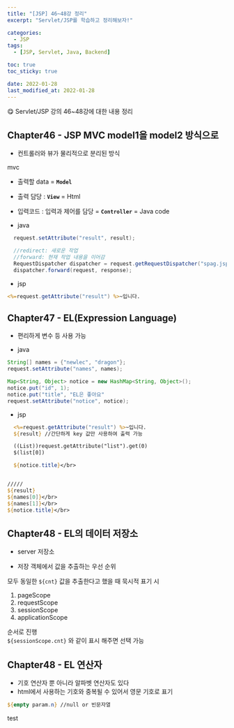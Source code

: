 ```yaml
---
title: "[JSP] 46~48강 정리"
excerpt: "Servlet/JSP를 학습하고 정리해보자!"

categories:
  - JSP
tags:
  - [JSP, Servlet, Java, Backend]

toc: true
toc_sticky: true

date: 2022-01-28
last_modified_at: 2022-01-28
---
```


😋 Servlet/JSP 강의 46~48강에 대한 내용 정리

## Chapter46 - JSP MVC model1을 model2 방식으로

- 컨트롤러와 뷰가 물리적으로 분리된 방식

mvc

- 출력할 data = **`Model`**
- 출력 담당 : **`View`** = Html
- 입력코드 : 입력과 제어를 담당 = **`Controller`** = Java code

- java

```java
  request.setAttribute("result", result);

  //redirect: 새로운 작업
  //forward: 현재 작업 내용을 이어감
  RequestDispatcher dispatcher = request.getRequestDispatcher("spag.jsp");
  dispatcher.forward(request, response);
```

- jsp

```jsp
<%=request.getAttribute("result") %>~입니다.
```

## Chapter47 - EL(Expression Language)

- 편리하게 변수 등 사용 가능

- java

```java
String[] names = {"newlec", "dragon"};
request.setAttribute("names", names);

Map<String, Object> notice = new HashMap<String, Object>();
notice.put("id", 1);
notice.put("title", "EL은 좋아요"
request.setAttribute("notice", notice);
```

- jsp

```jsp
  <%=request.getAttribute("result") %>~입니다.
  ${result} //간단하게 key 값만 사용하여 출력 가능

  ((List))request.getAttribute("list").get(0)
  $(list[0])

  ${notice.title}</br>


/////
${result}
${names[0]}</br>
${names[1]}</br>
${notice.title}</br>
```

## Chapter48 - EL의 데이터 저장소

- server 저장소

- 저장 객체에서 값을 추출하는 우선 순위

모두 동일한 `${cnt}` 값을 추출한다고 했을 때 묵시적 표기 시

1. pageScope
2. requestScope
3. sessionScope
4. applicationScope

순서로 진행  
`${sessionScope.cnt}` 와 같이 표시 해주면 선택 가능

## Chapter48 - EL 연산자

- 기호 연산자 뿐 아니라 알파벳 연산자도 있다
- html에서 사용하는 기호와 중복될 수 있어서 영문 기호로 표기

```jsp
${empty param.n} //null or 빈문자열

```

test
